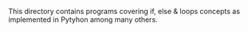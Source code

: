 This directory contains programs covering if, else & loops concepts as implemented in Pytyhon among many others.
